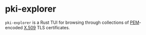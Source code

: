 # pki-explorer

`pki-explorer` is a Rust TUI for browsing through collections of [PEM](https://en.wikipedia.org/wiki/Privacy-Enhanced_Mail)-encoded [X.509](https://en.wikipedia.org/wiki/X.509) TLS certificates.